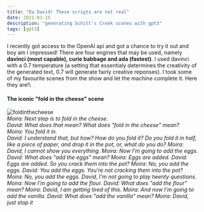 ```yaml
---
title: "Ew David! These scripts are not real"
date: 2021-03-15
description: "generating Schitt's Creek scenes with gpt3"
tags: [gpt3]
---
```

I recently got access to the OpenAI api and got a chance to try it out and boy am I impressed!
There are four engines that may be used, namely **davinci (most capable), curie babbage and ada (fastest)**.
I used davinci with a 0.7 temperature (a setting that essentialy determines the creativity of the generated text, 0.7 will generate fairly creative reponses).
I took some of my favourite scenes from the show and let the machine complete it. Here they are!\
#### The iconic "fold in the cheese" scene 
![foldinthecheese](https://i.imgur.com/a9KYTL4.gif)\
_Moira: Next step is to fold in the cheese.\
David: What does that mean? What does "fold in the cheese" mean?\
Moira: You fold it in.\
David: I understand that, but how? How do you fold it? Do you fold it in half, like a piece of paper, and drop it in the pot, or, what do you do?
Moira: David, I cannot show you everything.
Moira: Now I'm going to add the eggs.
David: What does "add the eggs" mean?
Moira: Eggs are added.
David: Eggs are added. So you crack them into the pot?
Moira: No, you add the eggs.
David: You add the eggs. You're not cracking them into the pot?
Moira: No, you add the eggs. David, I'm not going to play twenty questions.
Moira: Now I'm going to add the flour.
David: What does "add the flour" mean? 
Moira: David, I am getting tired of this.
Moira: And now I'm going to add the vanilla.
David: What does "add the vanilla" mean?
Moira: David, just stop it_


